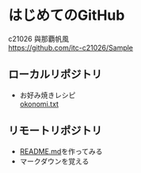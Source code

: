 # はじめてのGitHub

c21026 與那覇帆風  
https://github.com/itc-c21026/Sample

## ローカルリポジトリ
* お好み焼きレシピ  
[okonomi.txt](https://github.com/itc-c21026/Sample/blob/master/okonomi.txt)

## リモートリポジトリ
* [README.md](https://github.com/itc-c21026/Sample/blob/master/okonomi.txt)を作ってみる
* マークダウンを覚える